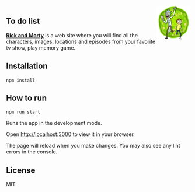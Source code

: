 <img src="./public/favicon.ico" align="right" width=92px/>

**To do list** 
------------
[**Rick and Morty**](https://rickand-morty-murex.vercel.app "**Rick and Morty**") is a web site where you will find all the characters, images, locations and episodes from your favorite tv show, play memory game.


## Installation  
```
npm install
```

## How to run 
```
npm run start
```

Runs the app in the development mode.

Open [http://localhost:3000](http://localhost:3000) to view it in your browser.

The page will reload when you make changes.
You may also see any lint errors in the console.

## License
MIT